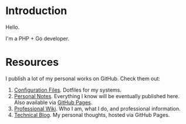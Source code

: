 # Introduction

Hello.

I'm a PHP + Go developer.

# Resources

I publish a lot of my personal works on GitHub. Check them out:

1. [Configuration Files](https://github.com/ganiulis/dotfiles). Dotfiles for my systems.
2. [Personal Notes](https://github.com/ganiulis/personal-notes). Everything I know will be eventually published here. Also available via [GitHub Pages](https://ganiulis.github.io/knowledge-base/).
3. [Professional Wiki](https://github.com/ganiulis/ganiulis/wiki). Who I am, what I do, and professional information.
4. [Technical Blog](https://ganiulis.github.io). My personal thoughts, hosted via GitHub Pages.
